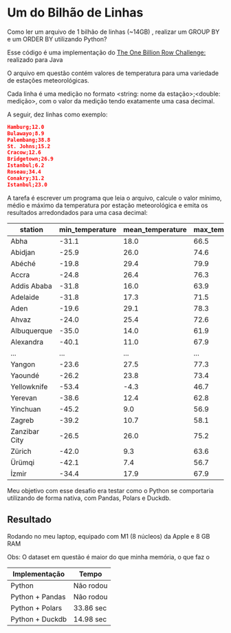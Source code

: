 # Um do Bilhão de Linhas

Como ler um arquivo de 1 bilhão de linhas (~14GB) , realizar um GROUP BY e um ORDER BY utilizando Python?

Esse código é uma implementação do [The One Billion Row Challenge:](https://github.com/gunnarmorling/1brc) realizado para Java

O arquivo em questão contém valores de temperatura para uma variedade de estações meteorológicas.

Cada linha é uma medição no formato <string: nome da estação>;<double: medição>, com o valor da medição tendo exatamente uma casa decimal.

A seguir, dez linhas como exemplo:

```json
Hamburg;12.0
Bulawayo;8.9
Palembang;38.8
St. Johns;15.2
Cracow;12.6
Bridgetown;26.9
Istanbul;6.2
Roseau;34.4
Conakry;31.2
Istanbul;23.0
```

A tarefa é escrever um programa que leia o arquivo, calcule o valor mínimo, médio e máximo da temperatura por estação meteorológica e emita os resultados arredondados para uma casa decimal:

| station      | min_temperature | mean_temperature | max_temperature |
|--------------|-----------------|------------------|-----------------|
| Abha         | -31.1           | 18.0             | 66.5            |
| Abidjan      | -25.9           | 26.0             | 74.6            |
| Abéché       | -19.8           | 29.4             | 79.9            |
| Accra        | -24.8           | 26.4             | 76.3            |
| Addis Ababa  | -31.8           | 16.0             | 63.9            |
| Adelaide     | -31.8           | 17.3             | 71.5            |
| Aden         | -19.6           | 29.1             | 78.3            |
| Ahvaz        | -24.0           | 25.4             | 72.6            |
| Albuquerque  | -35.0           | 14.0             | 61.9            |
| Alexandra    | -40.1           | 11.0             | 67.9            |
| ...          | ...             | ...              | ...             |
| Yangon       | -23.6           | 27.5             | 77.3            |
| Yaoundé      | -26.2           | 23.8             | 73.4            |
| Yellowknife  | -53.4           | -4.3             | 46.7            |
| Yerevan      | -38.6           | 12.4             | 62.8            |
| Yinchuan     | -45.2           | 9.0              | 56.9            |
| Zagreb       | -39.2           | 10.7             | 58.1            |
| Zanzibar City| -26.5           | 26.0             | 75.2            |
| Zürich       | -42.0           | 9.3              | 63.6            |
| Ürümqi       | -42.1           | 7.4              | 56.7            |
| İzmir        | -34.4           | 17.9             | 67.9            |

Meu objetivo com esse desafio era testar como o Python se comportaria utilizando de forma nativa, com Pandas, Polars e Duckdb.

## Resultado
Rodando no meu laptop, equipado com M1 (8 núcleos) da Apple e 8 GB RAM

Obs: O dataset em questão é maior do que minha memória, o que faz o

| Implementação      | Tempo |
|--------------|-------------|
Python	| Não rodou
Python + Pandas	| Não rodou
Python + Polars |	33.86 sec
Python + Duckdb	| 14.98 sec